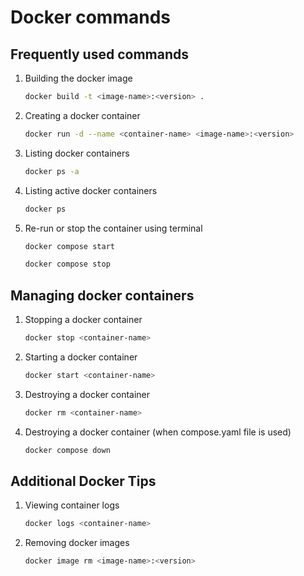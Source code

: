 # Docker commands

## Frequently used commands

1. Building the docker image

   ```bash
   docker build -t <image-name>:<version> .
   ```

2. Creating a docker container

   ```bash
   docker run -d --name <container-name> <image-name>:<version>
   ```

3. Listing docker containers

   ```bash
   docker ps -a
   ```

4. Listing active docker containers

   ```bash
   docker ps
   ```

5. Re-run or stop the container using terminal

   ```bash
   docker compose start
   ```

   ```bash
   docker compose stop
   ```

## Managing docker containers

1. Stopping a docker container

   ```bash
   docker stop <container-name>
   ```

2. Starting a docker container

   ```bash
   docker start <container-name>
   ```

3. Destroying a docker container

   ```bash
   docker rm <container-name>
   ```

4. Destroying a docker container (when compose.yaml file is used)

   ```bash
   docker compose down
   ```

## Additional Docker Tips

1. Viewing container logs

   ```bash
   docker logs <container-name>
   ```

2. Removing docker images

   ```bash
   docker image rm <image-name>:<version>
   ```
